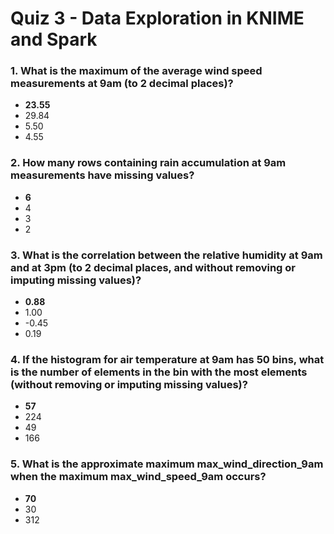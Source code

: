 # Quiz 3  - Data Exploration in KNIME and Spark

### 1. What is the maximum of the average wind speed measurements at 9am (to 2 decimal places)?

- **23.55**
- 29.84
- 5.50
- 4.55

### 2. How many rows containing rain accumulation at 9am measurements have missing values?

- **6**
- 4
- 3
- 2

### 3. What is the correlation between the relative humidity at 9am and at 3pm (to 2 decimal places, and without removing or imputing missing values)?

- **0.88**
- 1.00
- -0.45
- 0.19

### 4. If the histogram for air temperature at 9am has 50 bins, what is the number of elements in the bin with the most elements (without removing or imputing missing values)?

- **57**
- 224
- 49
- 166

### 5. What is the approximate maximum max_wind_direction_9am when the maximum max_wind_speed_9am occurs?

- **70**
- 30
- 312

